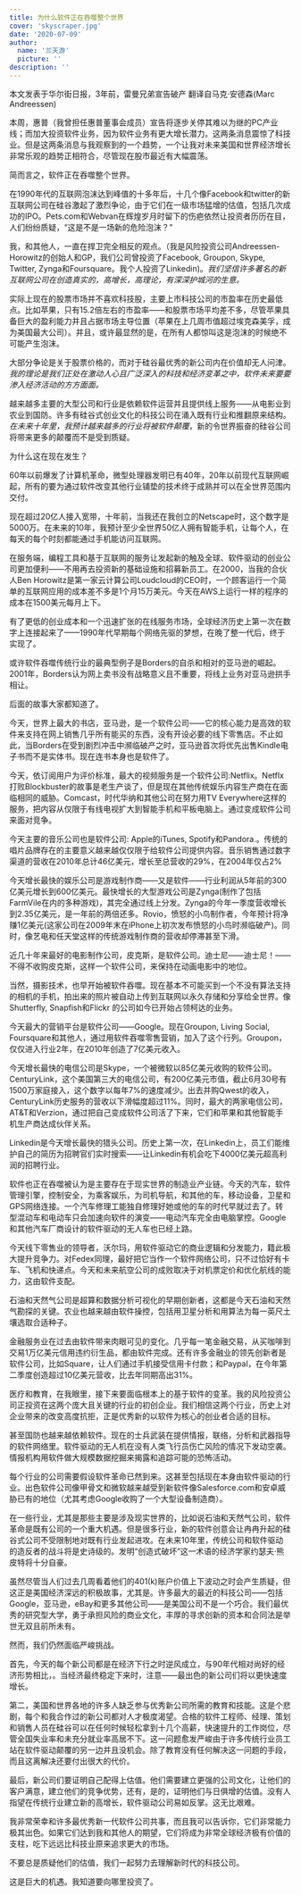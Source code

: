 ```yaml
---
title: 为什么软件正在吞噬整个世界
cover: 'skyscraper.jpg'
date: '2020-07-09'
author:
  name: '兰天游'    
  picture: ''
description: ''
---
```


本文发表于华尔街日报，3年前，雷曼兄弟宣告破产
翻译自马克·安德森(Marc Andreessen)

本周，惠普（我曾担任惠普董事会成员）宣告将逐步关停其难以为继的PC产业线；而加大投资软件业务，因为软件业务有更大增长潜力。这两条消息震惊了科技业。但是这两条消息与我观察到的一个趋势，一个让我对未来美国和世界经济增长非常乐观的趋势正相符合，尽管现在股市最近有大幅震荡。

简而言之，软件正在吞噬整个世界。

在1990年代的互联网泡沫达到峰值的十多年后，十几个像Facebook和twitter的新互联网公司在硅谷激起了激烈争论，由于它们在一级市场猛增的估值，包括几次成功的IPO。Pets.com和Webvan在辉煌岁月时留下的伤疤依然让投资者历历在目，人们纷纷质疑，“这是不是一场新的危险泡沫？”

我，和其他人，一直在捍卫完全相反的观点。（我是风险投资公司Andreessen-Horowitz的创始人和GP，我们公司曾投资了Facebook, Groupon, Skype, Twitter, Zynga和Foursquare。我个人投资了Linkedin)。*我们坚信许多著名的新互联网公司在创造真实的，高增长，高理论，有深深护城河的生意。*

实际上现在的股票市场并不喜欢科技股，主要上市科技公司的市盈率在历史最低点。比如苹果，只有15.2倍左右的市盈率——和股票市场平均差不多，尽管苹果具备巨大的盈利能力并且占据市场主导位置（苹果在上几周市值超过埃克森美孚，成为美国最大公司）。并且，或许最显然的是，在所有人都惊叫这是泡沫的时候绝不可能产生泡沫。

大部分争论是关于股票价格的，而对于硅谷最优秀的新公司内在价值却无人问津。*我的理论是我们正处在激动人心且广泛深入的科技和经济变革之中，软件未来要要渗入经济活动的方方面面。*

越来越多主要的大型公司和行业是依赖软件运营并且提供线上服务——从电影业到农业到国防。许多有硅谷式创业文化的科技公司在涌入既有行业和推翻原来结构。*在未来十年里，我预计越来越多的行业将被软件颠覆*，新的令世界振奋的硅谷公司将带来更多的颠覆而不是受到质疑。

为什么这在现在发生？

60年以前爆发了计算机革命，微型处理器发明已有40年，20年以前现代互联网崛起，所有的要为通过软件改变其他行业铺垫的技术终于成熟并可以在全世界范围内交付。

现在超过20亿人接入宽带，十年前，当我还在我创立的Netscape时，这个数字是5000万。在未来的10年，我预计至少全世界50亿人拥有智能手机，让每个人，在每天的每个时刻都能通过手机能访问互联网。

在服务端，编程工具和基于互联网的服务让发起新的触及全球、软件驱动的创业公司更加便利——不用再去投资新的基础设施和招募新员工。在2000，当我的合伙人Ben Horowitz是第一家云计算公司Loudcloud的CEO时，一个顾客运行一个简单的互联网应用的成本差不多是1个月15万美元。今天在AWS上运行一样的程序的成本在1500美元每月上下。

有了更低的创业成本和一个迅速扩张的在线服务市场，全球经济历史上第一次在数字上连接起来了——1990年代早期每个网络先驱的梦想，在晚了整一代后，终于实现了。

或许软件吞噬传统行业的最典型例子是Borders的自杀和相对的亚马逊的崛起。2001年，Borders认为网上卖书没有战略意义且不重要，将线上业务对亚马逊拱手相让。

后面的故事大家都知道了。

今天，世界上最大的书店，亚马逊，是一个软件公司——它的核心能力是高效的软件来支持在网上销售几乎所有能买的东西，没有开设必要的线下零售店。不止如此，当Borders在受到剧烈冲击中濒临破产之时，亚马逊首次将优先出售Kindle电子书而不是实体书。现在连书本身也是软件了。

今天，依订阅用户为评价标准，最大的视频服务是一个软件公司:Netflix。Netflx打败Blockbuster的故事是老生产谈了，但是现在其他传统娱乐内容生产商在在面临相同的威胁。Comcast，时代华纳和其他公司在努力用TV Everywhere这样的服务，把内容从仅限于有线电视扩大到智能手机和平板电脑上。通过变成软件公司来面对竞争。

今天主要的音乐公司也是软件公司: Apple的iTunes, Spotify和Pandora.。传统的唱片品牌存在的主要意义越来越仅仅限于给软件公司提供内容。音乐销售通过数字渠道的营收在2010年总计46亿美元，增长至总营收的29%，在2004年仅占2%

今天增长最快的娱乐公司是游戏制作商——又是软件——行业利润从5年前的300亿美元增长到600亿美元。最快增长的大型游戏公司是Zynga(制作了包括FarmVile在内的多种游戏)，其完全通过线上分发。Zynga的今年一季度营收增长到2.35亿美元，是一年前的两倍还多。Rovio，愤怒的小鸟制作者，今年预计将净赚1亿美元(这家公司在2009年末在iPhone上初次发布愤怒的小鸟时濒临破产)。同时，像艺电和任天堂这样的传统游戏制作商的营收却停滞甚至下滑。

近几十年来最好的电影制作公司，皮克斯，是软件公司。迪士尼——迪士尼！——不得不收购皮克斯，这样一个软件公司，来保持在动画电影中的地位。

当然，摄影技术，也早开始被软件吞噬。现在基本不可能买到一个不没有算法支持的相机的手机，拍出来的照片被自动上传到互联网以永久存储和分享给全世界。像Shutterfly, Snapfish和Flickr 的公司如今已开始占领柯达的业务。

今天最大的营销平台是软件公司——Google。现在Groupon, Living Social, Foursquare和其他人，通过用软件吞噬零售营销，加入了这个行列。Groupon，仅仅进入行业2年，在2010年创造了7亿美元收入。

今天增长最快的电信公司是Skype，一个被微软以85亿美元收购的软件公司。CenturyLink，这个美国第三大的电信公司，有200亿美元市值，截止6月30号有1500万家庭接入，这个数字以每年7%的速度减少。出去并购Qwest的收入，CenturyLink历史服务的营收以下滑幅度超过11%。同时，最大的两家电信公司，AT&T和Verzion，通过把自己变成软件公司活了下来，它们和苹果和其他智能手机生产商达成伙伴关系。

Linkedin是今天增长最快的猎头公司。历史上第一次，在Linkedin上，员工们能维护自己的简历为招聘官们实时搜索——让Linkedin有机会吃下4000亿美元超高利润的招聘行业。

软件也正在吞噬被认为是主要存在于现实世界的制造业产业链。今天的汽车，软件管理引擎，控制安全，为乘客娱乐，为司机导航，和其他的车，移动设备，卫星和GPS网络连接。一个汽车修理工能独自修理好她或他的车的时代早就过去了。转型混动车和电动车只会加速向软件的演变——电动汽车完全由电脑掌控。Google和其他汽车厂商设计的软件驱动的无人车也已经上路。

今天线下零售业的领导者，沃尔玛，用软件驱动它的商业逻辑和分发能力，籍此极大提升竞争力。对Fedex同理，最好把它当作一个软件网络公司，只不过恰好有卡车、飞机和快递点。今天和未来航空公司的成败取决于对机票定价和优化航线的能力，这由软件支配。

石油和天然气公司是超算和数据分析可视化的早期创新者，这都是今天石油和天然气勘探的关键。农业也越来越由软件操控，包括用卫星分析和用算法为每一英尺土壤选取合适种子。

金融服务业在过去由软件带来肉眼可见的变化。几乎每一笔金融交易，从买咖啡到交易1万亿美元信用违约衍生品，都由软件完成。还有许多金融业的领先创新者是软件公司，比如Square，让人们通过手机接受信用卡付款；和Paypal，在今年第二季度创造超过10亿美元营收，比去年同期高出31%。

医疗和教育，在我眼里，接下来要面临根本上的基于软件的变革。我的风险投资公司正投资在这两个庞大且关键的行业的初创企业。我们相信这两个行业，历史上对企业带来的改变高度抗拒，正是优秀新的以软件为核心的创业者合适的目标。

甚至国防也越来越依赖软件。现在的士兵武装在提供情报，联络，分析和武器指导的软件网络里。软件驱动的无人机在没有人类飞行员伤亡风险的情况下发动空袭。情报机构用软件做大规模数据挖掘来揭露和追踪可能的恐怖活动。

每个行业的公司需要假设软件革命已然到来。这甚至包括现在本身由软件驱动的行业。出色软件公司像甲骨文和微软越来越受到新软件像Salesforce.com和安卓威胁已有的地位（尤其考虑Google收购了一个大型设备制造商）。

在一些行业，尤其是那些主要是涉及现实世界的，比如说石油和天然气公司，软件革命是既有公司的一个重大机遇。但是很多行业，新的软件创意会让冉冉升起的硅谷式公司不受限制地对既有行业发起进攻。在未来10年里，传统公司和软件驱动的造反者的战斗将是史诗级的。发明“创造式破坏“这一术语的经济学家约瑟夫·熊皮特将十分自豪。

虽然尽管当人们过去几周看着他们的401(k)账户价值上下波动之时会产生质疑，但这正是美国经济深远的积极故事，尤其是。许多最大的最近的科技公司——包括Google，亚马逊，eBay和更多其他公司——是美国公司不是一个巧合。我们最优秀的研究型大学，勇于承担风险的商业文化，丰厚的寻求创新的资本和合同法是举世无双且前所未有。

然而，我们仍然面临严峻挑战。

首先，今天的每个新公司都是在经济下行之时逆风成立，与90年代相对尚好的经济形势相比，。当经济最终稳定下来时，注意——最出色的新公司们将以更快速度增长。

第二，美国和世界各地的许多人缺乏参与优秀新公司所需的教育和技能。这是个悲剧，每个和我合作过的新公司都对人才极度渴望。合格的软件工程师、经理、策划和销售人员在硅谷可以在任何时候轻松拿到十几个高薪，快速提升的工作岗位，尽管全国失业率和未充分就业率高居不下。这一问题愈发严峻由于许多传统行业员工站在软件驱动颠覆的另一边并且没机会。除了教育没有任何解决这一问题的手段，而且这离解决还要付出很大的代价。

最后，新公司们要证明自己配得上估值。他们需要建立更强的公司文化，让他们的客户满意，建立他们的竞争优势，还有，是的，证明他们与日俱增的估值。没有人指望在传统行业建立新的高增长，软件驱动公司易如反掌。这无比艰难。

我非常荣幸和许多最优秀新一代软件公司共事，而且我可以告诉你，它们非常能力极其出色。如果它们达到我和其他人的期望，它们将成为非常全球经济极有价值的支柱，吃下远远比科技业原来追求更大的市场。

不要总是质疑他们的估值，我们一起努力去理解新时代的科技公司。

这是巨大的机遇。我知道要向哪里投资了。